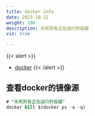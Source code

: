 ```yaml
---
title: docker info
date: 2023-10-12
weight: 100
description: 杀死所有正在运行的容器
viz: true

---
```


{{< alert >}}
- [docker](https://docs.docker.com/reference/cli/docker/)
{{< /alert >}}


## 查看docker的镜像源

```sql
# "杀死所有正在运行的容器"
docker kill $(docker ps -a -q)

```



